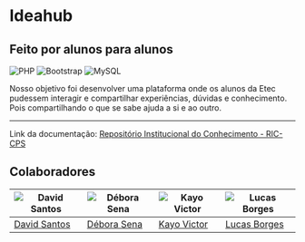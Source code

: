 # Ideahub
## Feito por alunos para alunos

![PHP](https://img.shields.io/badge/php-%23777BB4.svg?style=for-the-badge&logo=php&logoColor=white)
![Bootstrap](https://img.shields.io/badge/bootstrap-%238511FA.svg?style=for-the-badge&logo=bootstrap&logoColor=white)
![MySQL](https://img.shields.io/badge/mysql-%2300f.svg?style=for-the-badge&logo=mysql&logoColor=white)

Nosso objetivo foi desenvolver uma plataforma onde os alunos da Etec pudessem interagir e compartilhar experiências, dúvidas e conhecimento. Pois compartilhando o que se sabe ajuda a si e ao outro. 

---

Link da documentação: [Repositório Institucional do Conhecimento - RIC-CPS](https://ric.cps.sp.gov.br/handle/123456789/17071)

## Colaboradores

| ![David Santos](https://github.com/dvctrl.png?size=50) | ![Débora Sena](https://github.com/dsena205.png?size=50) | ![Kayo Victor](https://github.com/kayoGc.png?size=50) | ![Lucas Borges](https://github.com/LBorgess.png?size=50)
| --- | --- | --- | --- |
| [David Santos](https://github.com/dvctrl)| [Débora Sena](https://github.com/dsena205) | [Kayo Victor](https://github.com/kayoGc) | [Lucas Borges](https://github.com/LBorgess) |

